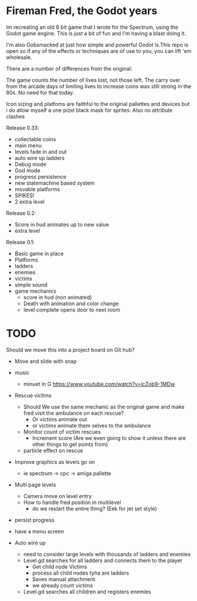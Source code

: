 # Fireman Fred, the Godot years

Im recreating an old 8 bit game that I wrote for the Spectrum, using the Godot game engine. This is just a bit of fun and I'm having a blast doing it. 

I'm also Gobsmacked at just how simple and powerful Godot is.This repo is open so if any of the effects or techniques are of use to you, you can lift 'em wholesale.

There are a number of differences from the original:

The game counts the number of lives lost, not those left. The carry over from the arcade days of limiting lives to increase coins was still strong in the 80s. No need for that today.

Icon sizing and platfoms are faithful to the original pallettes and devices but i do allow myself a one pizel black mask for sprites. Also no attribute clashes

Release 0.33:
  + collectable coins  
  + main menu
  + levels fade in and out
  + auto wire up ladders
  + Debug mode
  + God mode
  + progress persistence
  + new statemachine based system
  + movable platforms
  + SPIKES!
  + 2 extra level


Release 0.2:
  + Score in hud animates up to new value
  + extra level


Release 0.1:
  + Basic game in place
  + Platforms
  + ladders
  + enemies
  + victims
  + simple sound
  + game mechanics
    + score in hud (non animated)
    + Death with animation and color change
    + level complete opens door to next room

# TODO

Should we move this into a project board on Git hub?
+ Move and slide with snap
+ music
  + minuet in G https://www.youtube.com/watch?v=icZob9-1MDw

    
+ Rescue victims
    + Should We use the same mechanic as the original game and make fred visit the ambulance on each rescue?
        + Or victims animate out
        + or victims animate them selves to the ambulance
    + Monitor count of victim rescues
        + Increment score (Are we even going to show it unless there are other things to get points from)
    + particle effect on rescue

+ Improve graphics as levels go on 
  + ie spectrum -> cpc -> amiga pallette
+ Multi page levels
  + Camera move on level entry
  + How to handle fred position in multilevel
    + do we restart the entire thing? (Eek for jet set style)
+ persist progress
+ have a menu screen

+ Auto wire up
  + need to consider large levels with thousands of ladders and enemies
  + Level.gd searches for all ladders and connects them to the player
    + Get child node Victims
    + process all child nodes tyha are ladders
    + Saves manual attachment.
    + we already count victims
  + Level.gd searches all children and registers enemies
